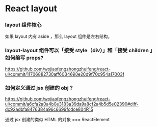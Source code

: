 # React layout

### layout 组件核心

如果 layout 内有 aside ，那么 layout 组件是左右结构。

### layout-layout 组件可以「接受 style（div）」和「接受 children 」如何编写 props?

https://github.com/wojiaofengzhongzhuifeng/react-ui/commit/11706882730aff6034690e20d9f70c954a17003f

### 如何定义通过 jsx 创建的 obj？

https://github.com/wojiaofengzhongzhuifeng/react-ui/commit/a6cfa2a0a4b0e3183a39da9a8cf2a4b5d5e02390#diff-dc92adbfa8476384a96c6699fcdce804R15

通过 jsx 创建的类似 HTML 的对象 === ReactElement


